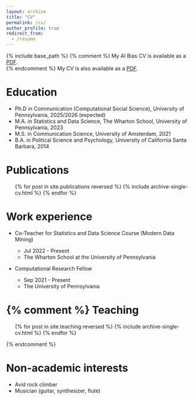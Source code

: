 ```yaml
---
layout: archive
title: "CV"
permalink: /cv/
author_profile: true
redirect_from:
  - /resume
---
```


{% include base_path %}
{% comment %} 
My AI Bias CV is available as a [PDF](/files/fasching-ai-resume.pdf). <br>
{% endcomment %}
My CV is also available as a [PDF](/files/fasching-ds-resume.pdf).

Education
======
* Ph.D in Communication (Computational Social Science), University of Pennsylvania, 2025/2026 (expected)
* M.A. in Statistics and Data Science, The Wharton School, University of Pennsylvania, 2023
* M.S. in Communication Science, University of Amsterdam, 2021
* B.A. in Political Science and Psychology, University of California Santa Barbara, 2014

Publications
======
  <ul>{% for post in site.publications reversed %}
    {% include archive-single-cv.html %}
  {% endfor %}</ul>

Work experience
======
* Co-Teacher for Statistics and Data Science Course (Modern Data Mining)
  * Jul 2022 - Present
  * The Wharton School at the University of Pennsylvania

* Computational Research Fellow
  * Sep 2021 - Present
  * The University of Pennsylvania

{% comment %} 
Teaching
======
  <ul>{% for post in site.teaching reversed %}
    {% include archive-single-cv.html %}
  {% endfor %}</ul>
{% endcomment %}

Non-academic interests
======
* Avid rock climber
* Musician (guitar, synthesizer, flute)

